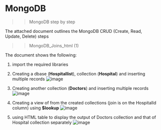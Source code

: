 # MongoDB
>>MongoDB step by step

The attached document outlines the MongoDB CRUD (Create, Read, Update, Delete) steps


>>MongoDB_Joins_html (1)

The document shows the following:

1. import the required libraries
2. Creating a dbase (**Hospitallist**), collection (**Hospital**) and inserting multiple records
 ![image](https://user-images.githubusercontent.com/52436599/112549812-c5509180-8d94-11eb-8d4d-a6a3ae2ad345.png)
3. Creating another collection (**Doctors**) and inserting multiple records
![image](https://user-images.githubusercontent.com/52436599/112549957-ff219800-8d94-11eb-9351-cfa76a5f5e20.png)

4. Creating a view of from the created collections (join is on the HospitalId column) using **$lookup**
![image](https://user-images.githubusercontent.com/52436599/112550094-342dea80-8d95-11eb-9c46-97b86dbffe6d.png)

5. using HTML table to display the output of Doctors collection and that of Hospital collection separately
![image](https://user-images.githubusercontent.com/52436599/112550199-60e20200-8d95-11eb-8dd2-6516858a572b.png)
